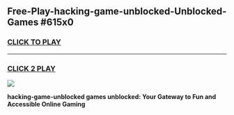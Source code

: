 
## Free-Play-hacking-game-unblocked-Unblocked-Games #615x0
<h3>
<a href="https://news.freeplayer.one?title=hacking-game-unblocked&ref=8M">CLICK TO PLAY</a></h3>
<hr>

<h3>
<a href="https://news.freeplayer.one?title=hacking-game-unblocked&ref=8M">CLICK 2 PLAY</a>
  
</h3>

<a href="https://news.freeplayer.one?title=hacking-game-unblocked&ref=8M"><img src="https://clearcache.store/games.png"></a>


**hacking-game-unblocked games unblocked: Your Gateway to Fun and Accessible Online Gaming**
